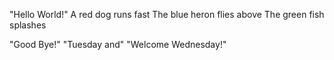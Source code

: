 "Hello World!"
A red dog runs fast
The blue heron flies above
The green fish splashes






"Good Bye!"
"Tuesday and"
"Welcome Wednesday!"